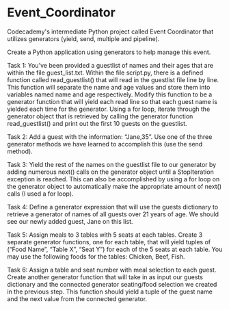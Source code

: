 # Event_Coordinator
Codecademy's intermediate Python project called Event Coordinator that utilizes generators (yield, send, multiple and pipeline).

Create a Python application using generators to help manage this event.

Task 1: You’ve been provided a guestlist of names and their ages that are within the file guest_list.txt. Within the file script.py, there is a defined function called read_guestlist() that will read in the guestlist file line by line. This function will separate the name and age values and store them into variables named name and age respectively. Modify this function to be a generator function that will yield each read line so that each guest name is yielded each time for the generator. Using a for loop, iterate through the generator object that is retrieved by calling the generator function read_guestlist() and print out the first 10 guests on the guestlist.

Task 2: Add a guest with the information: “Jane,35”. Use one of the three generator methods we have learned to accomplish this (use the send method).

Task 3: Yield the rest of the names on the guestlist file to our generator by adding numerous next() calls on the generator object until a StopIteration exception is reached. This can also be accomplished by using a for loop on the generator object to automatically make the appropriate amount of next() calls (I used a for loop).

Task 4: Define a generator expression that will use the guests dictionary to retrieve a generator of names of all guests over 21 years of age. We should see our newly added guest, Jane on this list.

Task 5: Assign meals to 3 tables with 5 seats at each tables. Create 3 separate generator functions, one for each table, that will yield tuples of (“Food Name”, “Table X”, “Seat Y”) for each of the 5 seats at each table. You may use the following foods for the tables: Chicken, Beef, Fish.

Task 6: Assign a table and seat number with meal selection to each guest. Create another generator function that will take in as input our guests dictionary and the connected generator seating/food selection we created in the previous step. This function should yield a tuple of the guest name and the next value from the connected generator.
